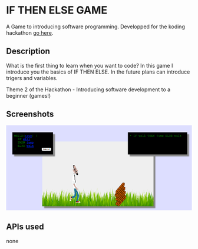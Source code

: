 # IF THEN ELSE GAME

A Game to introducing software programming.
Developped for the koding hackathon [go here](https://koding.com/Hackathon).

## Description

What is the first thing to learn when you want to code?
In this game I introduce you the basics of IF THEN ELSE.
In the future plans can introduce trigers and variables.

Theme 2 of the Hackathon - Introducing software development to a beginner (games!)

## Screenshots

[![IFTHENELSEGAME](/images/screenshot.png "Koding Hackathon")](http://ruibrg.koding.io)

## APIs used

none